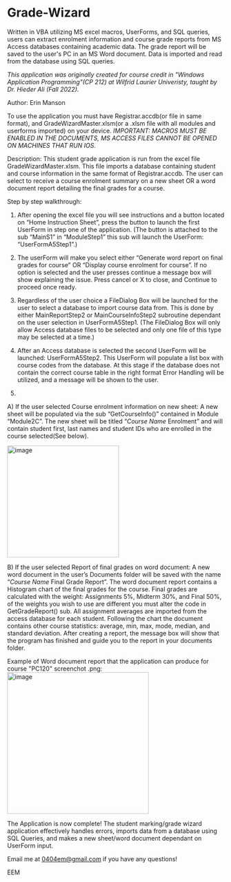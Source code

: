 # Grade-Wizard
Written in VBA utilizing MS excel macros, UserForms, and SQL queries, users can extract enrolment information and course grade reports from MS Access databases containing academic data. The grade report will be saved to the user's PC in an MS Word document. Data is imported and read from the database using SQL queries.

*This application was originally created for course credit in "Windows Application Programming"(CP 212) at Wilfrid Laurier Univeristy, taught by Dr. Hieder Ali (Fall 2022).*

Author: Erin Manson

To use the application you must have Registrar.accdb(or file in same format), and GradeWizardMaster.xlsm(or a .xlsm file with all modules and userforms imported) on your device. 
*IMPORTANT: MACROS MUST BE ENABLED IN THE DOCUMENTS, MS ACCESS FILES CANNOT BE OPENED ON MACHINES THAT RUN IOS.*

Description:
This student grade application is run from the excel file GradeWizardMaster.xlsm. This file imports a database containing student and course information in the same format of Registrar.accdb. The user can select to receive a course enrolment summary on a new sheet OR a word document report detailing the final grades for a course. 

Step by step walkthrough:
1.	After opening the excel file you will see instructions and a button located on “Home Instruction Sheet”, press the button to launch the first UserForm in step one of the application.
(The button is attached to the sub “MainS1” in “ModuleStep1” this sub will launch the UserForm: “UserFormA5Step1”.)
 
2.	The userForm will make you select either “Generate word report on final grades for course” OR “Display course enrolment for course”. If no option is selected and the user presses continue a message box will show explaining the issue. Press cancel or X to close, and Continue to proceed once ready.
  
3.	Regardless of the user choice a FileDialog Box will be launched for the user to select a database to import course data from. This is done by either MainReportStep2 or MainCourseInfoStep2 subroutine dependant on the user selection in UserFormA5Step1.
(The FileDialog Box will only allow Access database files to be selected and only one file of this type may be selected at a time.)
 
4.	After an Access database is selected the second UserForm will be launched: UserFormA5Step2. This UserForm will populate a list box with course codes from the database. At this stage if the database does not contain the correct course table in the right format Error Handling will be utilized, and a message will be shown to the user.
 

5.
 A) If the user selected Course enrolment information on new sheet:
  A new sheet will be populated via the sub “GetCourseInfo()” contained in Module “Module2C”. The new sheet will be titled “*Course Name* Enrolment” and will contain student first, last names and student IDs who are enrolled in the course selected(See below).
  
<img width="259" alt="image" src="https://user-images.githubusercontent.com/126124271/220813212-d3426377-7f0f-459e-977d-d6e5995beaae.png">

 B) If the user selected Report of final grades on word document:
  A new word document in the user’s Documents folder will be saved with the name “*Course Name* Final Grade Report”. The word document report contains a Histogram chart of the final grades for the course. Final grades are calculated with the weight: Assignments 5%, Midterm 30%, and Final 50%, of the weights you wish to use are different you must alter the code in GetGradeReport() sub. All assignment averages are imported from the access database for each student. Following the chart the document contains other course statistics: average, min, max, mode, median, and standard deviation. 
 After creating a report, the message box will show that the program has finished and guide you to the report in your documents folder.

Example of Word document report that the application can produce for course "PC120" screenchot .png:
<img width="328" alt="image" src="https://user-images.githubusercontent.com/126124271/220812647-d8681341-28b4-4b10-aa10-1cb191d20f27.png">

 
The Application is now complete! The student marking/grade wizard application effectively handles errors, imports data from a database using SQL Queries, and makes a new sheet/word document dependant on UserForm input.


Email me at 0404em@gmail.com if you have any questions!

EEM

